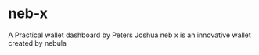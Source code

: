 # neb-x
A Practical wallet dashboard by Peters Joshua
neb x is an innovative wallet created by nebula
